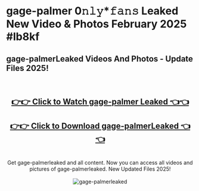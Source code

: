 # gage-palmer 0𝚗𝚕𝚢*𝚏𝚊𝚗𝚜 Leaked New Video & Photos February 2025 #lb8kf

<h2>gage-palmerLeaked Videos And Photos - Update Files 2025!</h2>
<br>
<div align="center">
<h2><a href="https://mediaupload.pro?title=gage-palmer&ref=11F" rel="nofollow">👉👉 Click to Watch gage-palmer Leaked 👈👈</a></h2>
<h2><a href="https://mediaupload.pro?title=gage-palmer&ref=11F" rel="nofollow">👉👉 Click to Download gage-palmerLeaked 👈👈</a></h2>
<br>
Get gage-palmerleaked and all content. Now you can access all videos and pictures of gage-palmerleaked. New Updated Files 2025!
<br>
<br>
<a href="https://mediaupload.pro?title=gage-palmer&ref=11F" rel="nofollow" data-target="animated-image.originalLink"><img src="https://i.ibb.co/Gkj2r4b/banner.png" alt="gage-palmerleaked" style="max-width: 100%; display: inline-block;" data-target="animated-image.originalImage"></a>
</div>
<br>

